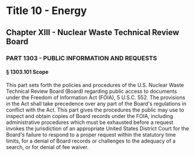 
# Title 10 - Energy
## Chapter XIII - Nuclear Waste Technical Review Board
### PART 1303 - PUBLIC INFORMATION AND REQUESTS
#### § 1303.101 Scope

This part sets forth the policies and procedures of the U.S. Nuclear Waste Technical Review Board (Board) regarding public access to documents under the Freedom of Information Act (FOIA), 5 U.S.C. 552. The provisions in the Act shall take precedence over any part of the Board's regulations in conflict with the Act. This part gives the procedures the public may use to inspect and obtain copies of Board records under the FOIA, including administrative procedures which must be exhausted before a request invokes the jurisdiction of an appropriate United States District Court for the Board's failure to respond to a proper request within the statutory time limits, for a denial of Board records or challenges to the adequacy of a search, or for denial of fee waiver.
